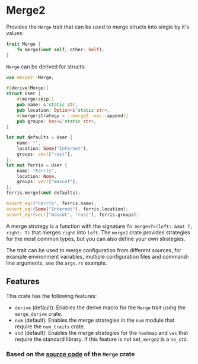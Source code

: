 # Merge2

Provides the `Merge` trait that can be used to merge structs into single by it's values:

```rust
trait Merge {
    fn merge(&mut self, other: Self);
}
```

`Merge` can be derived for structs:

<!-- should be kept in sync with examples/user.rs -->

```rust
use merge2::Merge;

#[derive(Merge)]
struct User {
    #[merge(skip)]
    pub name: &'static str,
    pub location: Option<&'static str>,
    #[merge(strategy = ::merge2::vec::append)]
    pub groups: Vec<&'static str>,
}

let mut defaults = User {
    name: "",
    location: Some("Internet"),
    groups: vec!["rust"],
};
let mut ferris = User {
    name: "Ferris",
    location: None,
    groups: vec!["mascot"],
};
ferris.merge(&mut defaults);

assert_eq!("Ferris", ferris.name);
assert_eq!(Some("Internet"), ferris.location);
assert_eq!(vec!["mascot", "rust"], ferris.groups);
```

A merge strategy is a function with the signature `fn merge<T>(left: &mut T, right: T)`
that merges `right` into `left`. The `merge2` crate provides strategies
for the most common types, but you can also define your own strategies.

The trait can be used to merge configuration from different sources, for
example environment variables, multiple configuration files and command-line
arguments, see the `args.rs` example.

## Features

This crate has the following features:

-   `derive` (default): Enables the derive macro for the `Merge` trait using the
    `merge_derive` crate.
-   `num` (default): Enables the merge strategies in the `num` module that
    require the `num_traits` crate.
-   `std` (default): Enables the merge strategies for the `hashmap` and `vec`
    that require the standard library. If this feature is not set,
    `merge2` is a `no_std`.

### Based on the [source code](https://git.sr.ht/~ireas/merge-rs) of the `Merge` crate

